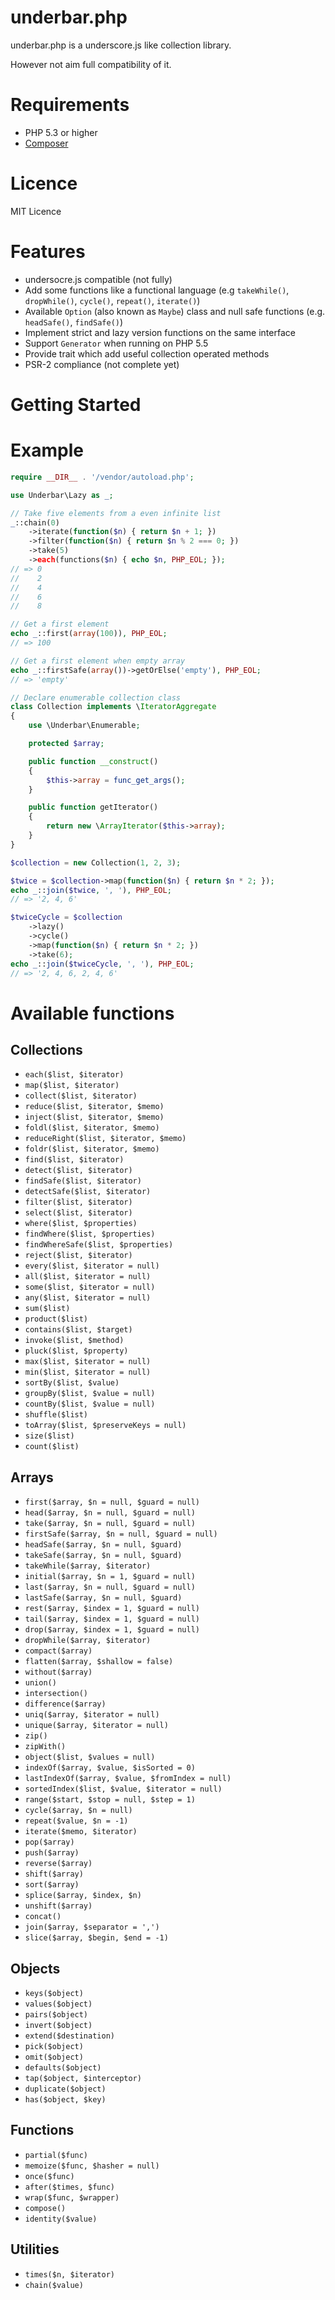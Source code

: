 # underbar.php

underbar.php is a underscore.js like collection library.

However not aim full compatibility of it.

# Requirements

- PHP 5.3 or higher
- [Composer](http://getcomposer.org/)

# Licence

MIT Licence

# Features

- undersocre.js compatible (not fully)
- Add some functions like a functional language (e.g `takeWhile()`, `dropWhile()`, `cycle()`, `repeat()`, `iterate()`)
- Available `Option` (also known as `Maybe`) class and null safe functions (e.g. `headSafe()`, `findSafe()`)
- Implement strict and lazy version functions on the same interface
- Support `Generator` when running on PHP 5.5
- Provide trait which add useful collection operated methods
- PSR-2 compliance (not complete yet)

# Getting Started

# Example

```php
require __DIR__ . '/vendor/autoload.php';

use Underbar\Lazy as _;

// Take five elements from a even infinite list
_::chain(0)
    ->iterate(function($n) { return $n + 1; })
    ->filter(function($n) { return $n % 2 === 0; })
    ->take(5)
    ->each(functions($n) { echo $n, PHP_EOL; });
// => 0
//    2
//    4
//    6
//    8

// Get a first element
echo _::first(array(100)), PHP_EOL;
// => 100

// Get a first element when empty array
echo _::firstSafe(array())->getOrElse('empty'), PHP_EOL;
// => 'empty'

// Declare enumerable collection class
class Collection implements \IteratorAggregate
{
    use \Underbar\Enumerable;

    protected $array;

    public function __construct()
    {
        $this->array = func_get_args();
    }

    public function getIterator()
    {
        return new \ArrayIterator($this->array);
    }
}

$collection = new Collection(1, 2, 3);

$twice = $collection->map(function($n) { return $n * 2; });
echo _::join($twice, ', '), PHP_EOL;
// => '2, 4, 6'

$twiceCycle = $collection
    ->lazy()
    ->cycle()
    ->map(function($n) { return $n * 2; })
    ->take(6);
echo _::join($twiceCycle, ', '), PHP_EOL;
// => '2, 4, 6, 2, 4, 6'
```

# Available functions

## Collections

- `each($list, $iterator)`
- `map($list, $iterator)`
- `collect($list, $iterator)`
- `reduce($list, $iterator, $memo)`
- `inject($list, $iterator, $memo)`
- `foldl($list, $iterator, $memo)`
- `reduceRight($list, $iterator, $memo)`
- `foldr($list, $iterator, $memo)`
- `find($list, $iterator)`
- `detect($list, $iterator)`
- `findSafe($list, $iterator)`
- `detectSafe($list, $iterator)`
- `filter($list, $iterator)`
- `select($list, $iterator)`
- `where($list, $properties)`
- `findWhere($list, $properties)`
- `findWhereSafe($list, $properties)`
- `reject($list, $iterator)`
- `every($list, $iterator = null)`
- `all($list, $iterator = null)`
- `some($list, $iterator = null)`
- `any($list, $iterator = null)`
- `sum($list)`
- `product($list)`
- `contains($list, $target)`
- `invoke($list, $method)`
- `pluck($list, $property)`
- `max($list, $iterator = null)`
- `min($list, $iterator = null)`
- `sortBy($list, $value)`
- `groupBy($list, $value = null)`
- `countBy($list, $value = null)`
- `shuffle($list)`
- `toArray($list, $preserveKeys = null)`
- `size($list)`
- `count($list)`

## Arrays

- `first($array, $n = null, $guard = null)`
- `head($array, $n = null, $guard = null)`
- `take($array, $n = null, $guard = null)`
- `firstSafe($array, $n = null, $guard = null)`
- `headSafe($array, $n = null, $guard)`
- `takeSafe($array, $n = null, $guard)`
- `takeWhile($array, $iterator)`
- `initial($array, $n = 1, $guard = null)`
- `last($array, $n = null, $guard = null)`
- `lastSafe($array, $n = null, $guard)`
- `rest($array, $index = 1, $guard = null)`
- `tail($array, $index = 1, $guard = null)`
- `drop($array, $index = 1, $guard = null)`
- `dropWhile($array, $iterator)`
- `compact($array)`
- `flatten($array, $shallow = false)`
- `without($array)`
- `union()`
- `intersection()`
- `difference($array)`
- `uniq($array, $iterator = null)`
- `unique($array, $iterator = null)`
- `zip()`
- `zipWith()`
- `object($list, $values = null)`
- `indexOf($array, $value, $isSorted = 0)`
- `lastIndexOf($array, $value, $fromIndex = null)`
- `sortedIndex($list, $value, $iterator = null)`
- `range($start, $stop = null, $step = 1)`
- `cycle($array, $n = null)`
- `repeat($value, $n = -1)`
- `iterate($memo, $iterator)`
- `pop($array)`
- `push($array)`
- `reverse($array)`
- `shift($array)`
- `sort($array)`
- `splice($array, $index, $n)`
- `unshift($array)`
- `concat()`
- `join($array, $separator = ',')`
- `slice($array, $begin, $end = -1)`

## Objects

- `keys($object)`
- `values($object)`
- `pairs($object)`
- `invert($object)`
- `extend($destination)`
- `pick($object)`
- `omit($object)`
- `defaults($object)`
- `tap($object, $interceptor)`
- `duplicate($object)`
- `has($object, $key)`

## Functions

- `partial($func)`
- `memoize($func, $hasher = null)`
- `once($func)`
- `after($times, $func)`
- `wrap($func, $wrapper)`
- `compose()`
- `identity($value)`

## Utilities

- `times($n, $iterator)`
- `chain($value)`
